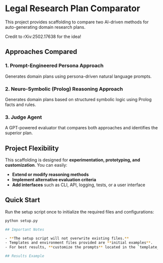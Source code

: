 # Legal Research Plan Comparator

This project provides scaffolding to compare two AI-driven methods for auto-generating domain research plans.

Credit to rXiv:2502.17638 for the idea!

## Approaches Compared

### 1. **Prompt-Engineered Persona Approach**  
Generates domain plans using persona-driven natural language prompts.

### 2. **Neuro-Symbolic (Prolog) Reasoning Approach**  
Generates domain plans based on structured symbolic logic using Prolog facts and rules.

### 3. **Judge Agent**  
A GPT-powered evaluator that compares both approaches and identifies the superior plan.

## Project Flexibility

This scaffolding is designed for **experimentation, prototyping, and customization**. You can easily:

- **Extend or modify reasoning methods**
- **Implement alternative evaluation criteria**
- **Add interfaces** such as CLI, API, logging, tests, or a user interface

## Quick Start

Run the setup script once to initialize the required files and configurations:

```bash
python setup.py

## Important Notes

- **The setup script will not overwrite existing files.**
- Templates and environment files provided are **initial examples**.
- For best results, **customize the prompts** located in the `template_sources` directory.

## Results Example

